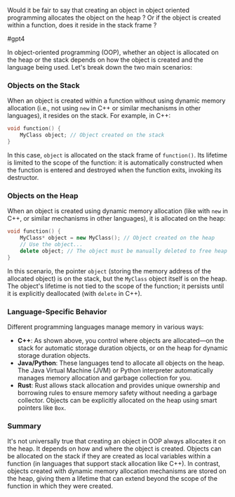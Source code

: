 

Would it be fair to say that creating an object in object oriented programming allocates the object on the heap ? Or if the object is created within a function, does it reside in the stack frame ?


#gpt4 

In object-oriented programming (OOP), whether an object is allocated on the heap or the stack depends on how the object is created and the language being used. Let's break down the two main scenarios:

### Objects on the Stack

When an object is created within a function without using dynamic memory allocation (i.e., not using `new` in C++ or similar mechanisms in other languages), it resides on the stack. For example, in C++:

```cpp
void function() {
    MyClass object; // Object created on the stack
}
```

In this case, `object` is allocated on the stack frame of `function()`. Its lifetime is limited to the scope of the function: it is automatically constructed when the function is entered and destroyed when the function exits, invoking its destructor.

### Objects on the Heap

When an object is created using dynamic memory allocation (like with `new` in C++, or similar mechanisms in other languages), it is allocated on the heap:

```cpp
void function() {
    MyClass* object = new MyClass(); // Object created on the heap
    // Use the object...
    delete object; // The object must be manually deleted to free heap memory
}
```

In this scenario, the pointer `object` (storing the memory address of the allocated object) is on the stack, but the `MyClass` object itself is on the heap. The object's lifetime is not tied to the scope of the function; it persists until it is explicitly deallocated (with `delete` in C++).

### Language-Specific Behavior

Different programming languages manage memory in various ways:

- **C++**: As shown above, you control where objects are allocated—on the stack for automatic storage duration objects, or on the heap for dynamic storage duration objects.
- **Java/Python**: These languages tend to allocate all objects on the heap. The Java Virtual Machine (JVM) or Python interpreter automatically manages memory allocation and garbage collection for you.
- **Rust**: Rust allows stack allocation and provides unique ownership and borrowing rules to ensure memory safety without needing a garbage collector. Objects can be explicitly allocated on the heap using smart pointers like `Box`.

### Summary

It's not universally true that creating an object in OOP always allocates it on the heap. It depends on how and where the object is created. Objects can be allocated on the stack if they are created as local variables within a function (in languages that support stack allocation like C++). In contrast, objects created with dynamic memory allocation mechanisms are stored on the heap, giving them a lifetime that can extend beyond the scope of the function in which they were created.



